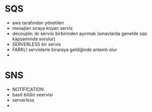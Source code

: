 # SQS 
- aws tarafından yönetilen 
- mesajları sıraya koyan servis
- decouple; iki servisi birbirinden ayırmak (sınavlarda genelde sqs kapsamında sorulur)
- SERVERLESS bir servis
- FARKLI servislerle biraraya geldiğinde anlamlı olur 
- 



# SNS
- NOTİFİCATİON
- basit bildiri seervisi
- serverless
- 